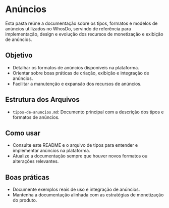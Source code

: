 # Anúncios

Esta pasta reúne a documentação sobre os tipos, formatos e modelos de anúncios utilizados no WhosDo, servindo de referência para implementação, design e evolução dos recursos de monetização e exibição de anúncios.

## Objetivo
- Detalhar os formatos de anúncios disponíveis na plataforma.
- Orientar sobre boas práticas de criação, exibição e integração de anúncios.
- Facilitar a manutenção e expansão dos recursos de anúncios.

## Estrutura dos Arquivos
- `tipos-de-anuncios.md`: Documento principal com a descrição dos tipos e formatos de anúncios.

## Como usar
- Consulte este README e o arquivo de tipos para entender e implementar anúncios na plataforma.
- Atualize a documentação sempre que houver novos formatos ou alterações relevantes.

## Boas práticas
- Documente exemplos reais de uso e integração de anúncios.
- Mantenha a documentação alinhada com as estratégias de monetização do produto. 